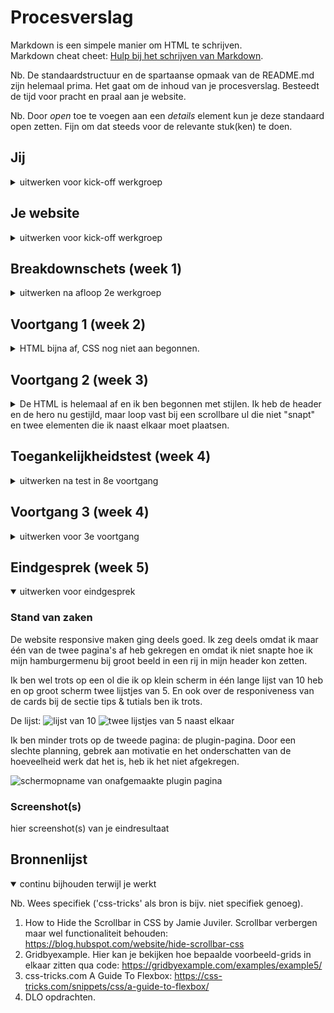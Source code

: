 # Procesverslag
Markdown is een simpele manier om HTML te schrijven.  
Markdown cheat cheet: [Hulp bij het schrijven van Markdown](https://github.com/adam-p/markdown-here/wiki/Markdown-Cheatsheet).

Nb. De standaardstructuur en de spartaanse opmaak van de README.md zijn helemaal prima. Het gaat om de inhoud van je procesverslag. Besteedt de tijd voor pracht en praal aan je website.

Nb. Door *open* toe te voegen aan een *details* element kun je deze standaard open zetten. Fijn om dat steeds voor de relevante stuk(ken) te doen.





## Jij

<details>
<summary>uitwerken voor kick-off werkgroep</summary>

### Auteur:
Rick van Dijken

#### Je startniveau:
rode piste

#### Je focus:
responsive
 
</details>





## Je website

<details>
<summary>uitwerken voor kick-off werkgroep</summary>

### Je opdracht:
ik ga https://splice.com namaken.

#### Screenshot(s) van de eerste pagina (small screen): 
homepage splice  
<img src="./images/splice_home_screenshot.png" width="375px" alt="de home-page van splice.com">

#### Screenshot(s) van de tweede pagina (small screen):
inlogscherm splice  
<img src="./images/splice_plugins_screenshot.png" width="375px" alt="de plug-in-page van splice.com">
 
</details>





## Breakdownschets (week 1)

<details>
<summary>uitwerken na afloop 2e werkgroep</summary>

### de eerste pagina: 
<img src="images/breakdown_home1.png" alt="1 van de 6 afbeeldingen van de breakdown van het startscherm">
<img src="images/breakdown_home2.png" alt="2 van de 6 afbeeldingen van de breakdown van het startscherm">
<img src="images/breakdown_home3.png" alt="3 van de 6 afbeeldingen van de breakdown van het startscherm">
<img src="images/breakdown_home4.png" alt="4 van de 6 afbeeldingen van de breakdown van het startscherm">
<img src="images/breakdown_home5.png" alt="5 van de 6 afbeeldingen van de breakdown van het startscherm">
<img src="images/breakdown_home6.png" alt="6 van de 6 afbeeldingen van de breakdown van het startscherm">

### de tweede pagina: 
<img src="images/breakdown_plugins1.png" alt="1 van de 6 afbeeldingen van de breakdown van het plugin-scherm">
<img src="images/breakdown_plugins2.png" alt="2 van de 6 afbeeldingen van de breakdown van het plugin-scherm">
<img src="images/breakdown_plugins3.png" alt="3 van de 6 afbeeldingen van de breakdown van het plugin-scherm">
<img src="images/breakdown_plugins4.png" alt="4 van de 6 afbeeldingen van de breakdown van het plugin-scherm">
<img src="images/breakdown_plugins5.png" alt="5 van de 6 afbeeldingen van de breakdown van het plugin-scherm">
<img src="images/breakdown_plugins6.png" alt="6 van de 6 afbeeldingen van de breakdown van het plugin-scherm">

### navigatie: 
<img src="images/breakdown_navigatie.png" width="375px" alt="breakdown van de navigatie">

### dropdown: 
<img src="images/breakdown_dropdown.png" width="375px" alt="breakdown van het dropdown-menu">

### form: 
<img src="images/breakdown_form.png" width="375px" alt="breakdown van het zoekveld">

</details>





## Voortgang 1 (week 2)

<details>
<summary>HTML bijna af, CSS nog niet aan begonnen.</summary>

### Stand van zaken
De breakdown schets kostte veel tijd, maar uiteindelijk scheelde het waarschrijnlijk
veel tijd bij het schrijven van de HTML. 

Ik heb tot nu toe alleen de HTML geschreven, maar veel afbeeldingen ontbreken nog. 
Ik ben nog nergens tegenaan gelopen, omdat ik nog niet aan het CSS bestand ben begonnen.

#### Screenshots HTML
<img src="images/voortgang1-screenshot1.png" width="375px" alt="HTML home-page">
<img src="images/voortgang1-screenshot2.png" width="375px" alt="HTML plugin-page">

Ik probeer na het inleveren van dit document om 18:00 (19-09-21) nog aan de CSS te beginnen.
Dus wellicht heb ik morgen ook al wat gestijld.


### Agenda voor meeting
samen met je groepje opstellen

| Rick           | student 2          | student 3    | student 4        |
| ---            | ---                | ---          | ---              |
| Ik heb zelf    | en dit             | en ik dit    | en dan ik dat    |
| niets te       | dit als er tijd is | nog een punt | dit wil ik zeker |
| bespreken, dus | ...                | ...          | ...              |
| ik luister mee.|


### Verslag van meeting
- Ik heb veel vragen gesteld over de structuur van mijn HTML. Die klopt nu na de feedback bijna volledig. 
  Er missen alleen nog een paar afbeeldingen.

</details>





## Voortgang 2 (week 3)

<details>
<summary>De HTML is helemaal af en ik ben begonnen met stijlen. Ik heb de header en de hero nu gestijld,
maar loop vast bij een scrollbare ul die niet "snapt"  en twee elementen die ik naast elkaar moet plaatsen.</summary>

### Stand van zaken
Hun website:
<img src="images/voortgang2-1.png" alt="splice home">

Mijn versie:
<img src="images/voortgang2-2.png" alt="splice home remake">


### Agenda voor meeting
samen met je groepje opstellen

| Rick           | Esther             | student 3    | student 4        |
| ---            | ---                | ---          | ---              |
| Een a naast een| header animatie    | en ik dit    | en dan ik dat    |
| h3 plaatsen    | ...                | nog een punt | dit wil ik zeker |
|zonder container| ...                | ...          | ...              |
| &              |
|order veranderen|
| van li's items |
| &              |
| scrollbare ul  | 
| snapt niet.    |

### Verslag van meeting
- Ik was de enige aanwezig bij het voortgangsgesprek. Hierdoor ben ik met alles in het bovenstaande lijstje geholpen.
  Het naast elkaar plaatsen van elementen, de order van li's veranderen en een de ul laten scrollen.

</details>





## Toegankelijkheidstest (week 4)

<details>
<summary>uitwerken na test in 8e voortgang</summary>

### Bevindingen

#### Bevindingen voor gebruik met toetsenbord
- Zonder het hamburger-menu te hebben uitgeklapt doorloop je met tab alle links die daar in staan. Dit zou niet moeten als hij is ingeklapt.

Ik weet nog niet hoe ik dit fix.

#### Bevindingen na testen met slecht zicht en parkinson
- Optie om font size groter te maken. Dit maakt het in het algemeen voor slechtzienden makkelijker om de website te gebruiken.

- Grijze teksten donkerder maken voor een beter contrast.

- Je zou besturing door middel van spraak kunnen toepassen bij parkinson.

Ik weet hoe ik dit kan doen (behalve de spraakbesturing voor parkinson), maar ik ga mijn website responsive maken dus ik laat dit even links liggen.

#### Bevindingen na het gebruik van een narrator
- Narrator leest koppen en tekst niet goed voor (maar dit kwam omdat ik de besturing niet goed had doorgelopen).
- Bij de app advertentie op de home-page zei de narrator niet wat de button zou doen, namelijk het sluiten van de advertentie.

Door middel van een aria-label leest de narrator de close-button nu goed voor.


</details>





## Voortgang 3 (week 4)

<details>
<summary>uitwerken voor 3e voortgang</summary>

### Stand van zaken
De eerste pagina is helemaal gereed voor telefoon. Nu moet ik het responsive gaan maken, maar ik weet niet zo goed waar ik moet starten.


### Agenda voor meeting
samen met je groepje opstellen

| Rick           | student 2          | student 3    | student 4        |
| ---            | ---                | ---          | ---              |
| Waar begin ik  | en dit             | en ik dit    | en dan ik dat    |
| met het respon-| dit als er tijd is | nog een punt | dit wil ik zeker |
| sive maken     | ...                | ...          | ...              |


### Verslag van meeting
hier na afloop snel de uitkomsten van de meeting vastleggen

- Mijn geheugen is even verfrist. Ik moet gewoon "@media only screen and (min-width: "breedte van het breakpoint") {}" gebruiken.
</details>





## Eindgesprek (week 5)

<details open>
<summary>uitwerken voor eindgesprek</summary>

### Stand van zaken
De website responsive maken ging deels goed. Ik zeg deels omdat ik maar één van de twee pagina's af heb gekregen en omdat ik niet snapte hoe ik mijn hamburgermenu bij groot beeld in een rij in mijn header kon zetten.

Ik ben wel trots op een ol die ik op klein scherm in één lange lijst van 10 heb en op groot scherm twee lijstjes van 5. En ook over de responiveness van de cards bij de sectie tips & tutials ben ik trots.

De lijst:
<img src="images/langelijst" alt="lijst van 10">
<img src="images/tweelijsten" alt="twee lijstjes van 5 naast elkaar">

Ik ben minder trots op de tweede pagina: de plugin-pagina. Door een slechte planning, gebrek aan motivatie en het onderschatten van de hoeveelheid werk dat het is, heb ik het niet afgekregen.

<img src="images/plugins_onafgemaakt" alt="schermopname van onafgemaakte plugin pagina">

### Screenshot(s)

hier screenshot(s) van je eindresultaat

</details>





## Bronnenlijst

<details open>
<summary>continu bijhouden terwijl je werkt</summary>

Nb. Wees specifiek ('css-tricks' als bron is bijv. niet specifiek genoeg).

1. How to Hide the Scrollbar in CSS by Jamie Juviler. Scrollbar verbergen maar wel functionaliteit behouden: https://blog.hubspot.com/website/hide-scrollbar-css
2.  Gridbyexample. Hier kan je bekijken hoe bepaalde voorbeeld-grids in elkaar zitten qua code: https://gridbyexample.com/examples/example5/
3. css-tricks.com A Guide To Flexbox: https://css-tricks.com/snippets/css/a-guide-to-flexbox/
4. DLO opdrachten.

</details>